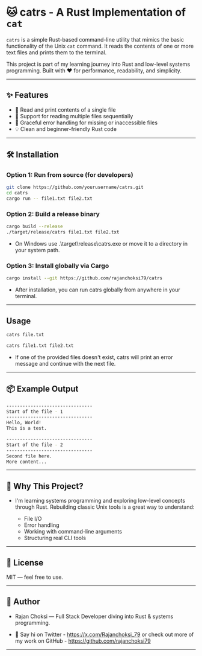 # 🐱 catrs - A Rust Implementation of `cat`

`catrs` is a simple Rust-based command-line utility that mimics the basic functionality of the Unix `cat` command. It reads the contents of one or more text files and prints them to the terminal.

This project is part of my learning journey into Rust and low-level systems programming. Built with ❤️ for performance, readability, and simplicity.

---

## ✨ Features

- 🧾 Read and print contents of a single file
- 📂 Support for reading multiple files sequentially
- 🛑 Graceful error handling for missing or inaccessible files
- 💡 Clean and beginner-friendly Rust code

---

## 🛠️ Installation

### Option 1: Run from source (for developers)

```bash
git clone https://github.com/yourusername/catrs.git
cd catrs
cargo run -- file1.txt file2.txt
```

### Option 2: Build a release binary

```bash
cargo build --release
./target/release/catrs file1.txt file2.txt
```

- On Windows use .\target\release\catrs.exe or move it to a directory in your system path.

### Option 3: Install globally via Cargo

```bash
cargo install --git https://github.com/rajanchoksi79/catrs
```

- After installation, you can run catrs globally from anywhere in your terminal.

---

## Usage

```bash
catrs file.txt
```

```bash
catrs file1.txt file2.txt
```

- If one of the provided files doesn't exist, catrs will print an error message and continue with the next file.

---

## 📦 Example Output

```bash
--------------------------------
Start of the file - 1
--------------------------------
Hello, World!
This is a test.

--------------------------------
Start of the file - 2
--------------------------------
Second file here.
More content...
```

---

## 🧠 Why This Project?

- I'm learning systems programming and exploring low-level concepts through Rust. Rebuilding classic Unix tools is a great way to understand:

  - File I/O
  - Error handling
  - Working with command-line arguments
  - Structuring real CLI tools

---

## 📄 License

MIT — feel free to use.

---

## 👋 Author

- Rajan Choksi — Full Stack Developer diving into Rust & systems programming.

- 📢 Say hi on Twitter - https://x.com/Rajanchoksi_79 or check out more of my work on GitHub - https://github.com/rajanchoksi79

---
